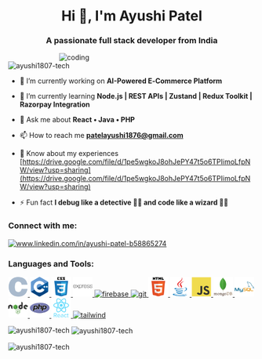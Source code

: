 <h1 align="center">Hi 👋, I'm Ayushi Patel</h1>
<h3 align="center">A passionate full stack developer from India</h3>

<img align="right" alt="coding" width="400" src="https://media.tenor.com/QVC1Nmb9TwUAAAAC/coding.gif" >

<p align="left"> <img src="https://komarev.com/ghpvc/?username=ayushi1807-tech&label=Profile%20views&color=0e75b6&style=flat" alt="ayushi1807-tech" /> </p>

- 🔭 I’m currently working on **AI-Powered E‑Commerce Platform**

- 🌱 I’m currently learning **Node.js | REST APIs | Zustand | Redux Toolkit | Razorpay Integration**

- 💬 Ask me about **React • Java • PHP**

- 📫 How to reach me **patelayushi1876@gmail.com**

- 📄 Know about my experiences [https://drive.google.com/file/d/1pe5wgkoJ8ohJePY47t5o6TPIimoLfpNW/view?usp=sharing](https://drive.google.com/file/d/1pe5wgkoJ8ohJePY47t5o6TPIimoLfpNW/view?usp=sharing)

- ⚡ Fun fact **I debug like a detective 🕵️‍♀️ and code like a wizard 🧙‍♀️**

<h3 align="left">Connect with me:</h3>
<p align="left">
<a href="https://linkedin.com/in/www.linkedin.com/in/ayushi-patel-b58865274" target="blank"><img align="center" src="https://raw.githubusercontent.com/rahuldkjain/github-profile-readme-generator/master/src/images/icons/Social/linked-in-alt.svg" alt="www.linkedin.com/in/ayushi-patel-b58865274" height="30" width="40" /></a>
</p>

<h3 align="left">Languages and Tools:</h3>
<p align="left"> <a href="https://www.cprogramming.com/" target="_blank" rel="noreferrer"> <img src="https://raw.githubusercontent.com/devicons/devicon/master/icons/c/c-original.svg" alt="c" width="40" height="40"/> </a> <a href="https://www.w3schools.com/cpp/" target="_blank" rel="noreferrer"> <img src="https://raw.githubusercontent.com/devicons/devicon/master/icons/cplusplus/cplusplus-original.svg" alt="cplusplus" width="40" height="40"/> </a> <a href="https://www.w3schools.com/css/" target="_blank" rel="noreferrer"> <img src="https://raw.githubusercontent.com/devicons/devicon/master/icons/css3/css3-original-wordmark.svg" alt="css3" width="40" height="40"/> </a> <a href="https://expressjs.com" target="_blank" rel="noreferrer"> <img src="https://raw.githubusercontent.com/devicons/devicon/master/icons/express/express-original-wordmark.svg" alt="express" width="40" height="40"/> </a> <a href="https://firebase.google.com/" target="_blank" rel="noreferrer"> <img src="https://www.vectorlogo.zone/logos/firebase/firebase-icon.svg" alt="firebase" width="40" height="40"/> </a> <a href="https://git-scm.com/" target="_blank" rel="noreferrer"> <img src="https://www.vectorlogo.zone/logos/git-scm/git-scm-icon.svg" alt="git" width="40" height="40"/> </a> <a href="https://www.w3.org/html/" target="_blank" rel="noreferrer"> <img src="https://raw.githubusercontent.com/devicons/devicon/master/icons/html5/html5-original-wordmark.svg" alt="html5" width="40" height="40"/> </a> <a href="https://www.java.com" target="_blank" rel="noreferrer"> <img src="https://raw.githubusercontent.com/devicons/devicon/master/icons/java/java-original.svg" alt="java" width="40" height="40"/> </a> <a href="https://developer.mozilla.org/en-US/docs/Web/JavaScript" target="_blank" rel="noreferrer"> <img src="https://raw.githubusercontent.com/devicons/devicon/master/icons/javascript/javascript-original.svg" alt="javascript" width="40" height="40"/> </a> <a href="https://www.mongodb.com/" target="_blank" rel="noreferrer"> <img src="https://raw.githubusercontent.com/devicons/devicon/master/icons/mongodb/mongodb-original-wordmark.svg" alt="mongodb" width="40" height="40"/> </a> <a href="https://www.mysql.com/" target="_blank" rel="noreferrer"> <img src="https://raw.githubusercontent.com/devicons/devicon/master/icons/mysql/mysql-original-wordmark.svg" alt="mysql" width="40" height="40"/> </a> <a href="https://nodejs.org" target="_blank" rel="noreferrer"> <img src="https://raw.githubusercontent.com/devicons/devicon/master/icons/nodejs/nodejs-original-wordmark.svg" alt="nodejs" width="40" height="40"/> </a> <a href="https://www.php.net" target="_blank" rel="noreferrer"> <img src="https://raw.githubusercontent.com/devicons/devicon/master/icons/php/php-original.svg" alt="php" width="40" height="40"/> </a> <a href="https://reactjs.org/" target="_blank" rel="noreferrer"> <img src="https://raw.githubusercontent.com/devicons/devicon/master/icons/react/react-original-wordmark.svg" alt="react" width="40" height="40"/> </a> <a href="https://tailwindcss.com/" target="_blank" rel="noreferrer"> <img src="https://www.vectorlogo.zone/logos/tailwindcss/tailwindcss-icon.svg" alt="tailwind" width="40" height="40"/> </a> </p>

<p><img align="left" src="https://github-readme-stats.vercel.app/api/top-langs?username=ayushi1807-tech&show_icons=true&locale=en&layout=compact" alt="ayushi1807-tech" /></p>

<p>&nbsp;<img align="center" src="https://github-readme-stats.vercel.app/api?username=ayushi1807-tech&show_icons=true&locale=en" alt="ayushi1807-tech" /></p>

<p><img align="center" src="https://github-readme-streak-stats.herokuapp.com/?user=ayushi1807-tech&" alt="ayushi1807-tech" /></p>

